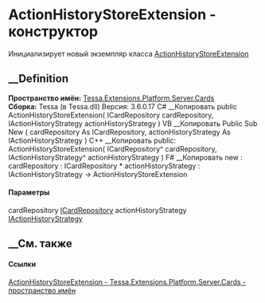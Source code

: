 # ActionHistoryStoreExtension - конструктор
Инициализирует новый экземпляр класса
[ActionHistoryStoreExtension](T_Tessa_Extensions_Platform_Server_Cards_ActionHistoryStoreExtension.htm)
##  __Definition
 **Пространство имён:**
[Tessa.Extensions.Platform.Server.Cards](N_Tessa_Extensions_Platform_Server_Cards.htm)  
 **Сборка:** Tessa (в Tessa.dll) Версия: 3.6.0.17
C# __Копировать
     public ActionHistoryStoreExtension(
    	ICardRepository cardRepository,
    	IActionHistoryStrategy actionHistoryStrategy
    )
VB __Копировать
     Public Sub New ( 
    	cardRepository As ICardRepository,
    	actionHistoryStrategy As IActionHistoryStrategy
    )
C++ __Копировать
     public:
    ActionHistoryStoreExtension(
    	ICardRepository^ cardRepository, 
    	IActionHistoryStrategy^ actionHistoryStrategy
    )
F# __Копировать
     new : 
            cardRepository : ICardRepository * 
            actionHistoryStrategy : IActionHistoryStrategy -> ActionHistoryStoreExtension
#### Параметры
cardRepository [ICardRepository](T_Tessa_Cards_ICardRepository.htm)
actionHistoryStrategy
[IActionHistoryStrategy](T_Tessa_Platform_Runtime_IActionHistoryStrategy.htm)
## __См. также
#### Ссылки
[ActionHistoryStoreExtension -
](T_Tessa_Extensions_Platform_Server_Cards_ActionHistoryStoreExtension.htm)
[Tessa.Extensions.Platform.Server.Cards - пространство
имён](N_Tessa_Extensions_Platform_Server_Cards.htm)
